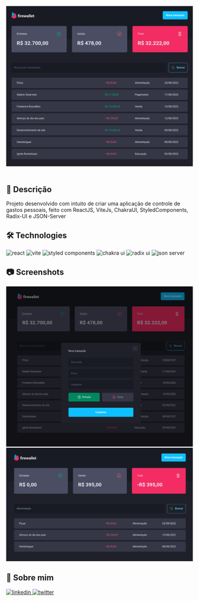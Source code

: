 <div align="center">
<img src="public/media/capa-Firewallet.png" alt="Firewallet"  />
</div>
<br />

## 📄 Descrição

Projeto desenvolvido com intuito de criar uma aplicação de controle de gastos pessoais, feito com ReactJS, ViteJs, ChakraUI, StyledComponents, Radix-UI e JSON-Server

## 🛠 Technologies

![react][react] ![vite][vite] ![styled components][styled] ![chakra ui][chakra] ![radix ui][radix] ![json server][jsonserver]

## 📷 Screenshots

<img src="public/media/print2-Firewallet.png" alt="cadastro" />

<img src="public/media/print1-Firewallet.png" alt="busca" />

## 🦾 Sobre mim

[
![linkedin](https://img.shields.io/badge/linkedin-0A66C2?style=for-the-badge&logo=linkedin&logoColor=white)
](https://www.linkedin.com/in/diogo-soares-993022180/)
[![twitter](https://img.shields.io/badge/twitter-1DA1F2?style=for-the-badge&logo=twitter&logoColor=white)](https://twitter.com/dioggosoares)


[react]: https://img.shields.io/badge/react%20js-1E4174?style=for-the-badge&logo=react&logoColor=white&labelColor=81D8F7

[vite]: https://img.shields.io/badge/vite%20js-1E4174?style=for-the-badge&logo=vite&logoColor=white&labelColor=FFD028

[styled]: https://img.shields.io/badge/styled%20components-1E4174?style=for-the-badge&logo=styledcomponents&logoColor=white&labelColor=B83280

[chakra]: https://img.shields.io/badge/chakra%20ui-1E4174?style=for-the-badge&logo=chakraui&logoColor=white&labelColor=49D0FF

[radix]: https://img.shields.io/badge/radix%20ui-1E4174?style=for-the-badge&logo=radix-ui&logoColor=white&labelColor=81D8F7

[jsonserver]: https://img.shields.io/badge/json%20server-1E4174?style=for-the-badge&logo=jsonserver&logoColor=white&labelColor=81D8F7

